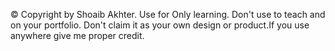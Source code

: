 
© Copyright by Shoaib Akhter. Use for Only learning. Don't use to teach and on your portfolio.  Don't claim it as your own design or product.If you use anywhere give me proper credit.

